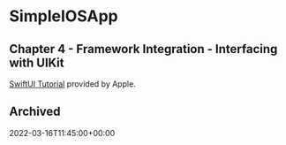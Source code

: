 # SimpleIOSApp

## Chapter 4 - Framework Integration - Interfacing with UIKit

[SwiftUI Tutorial](https://developer.apple.com/tutorials/swiftui/interfacing-with-uikit) provided by Apple.

## Archived

2022-03-16T11:45:00+00:00
